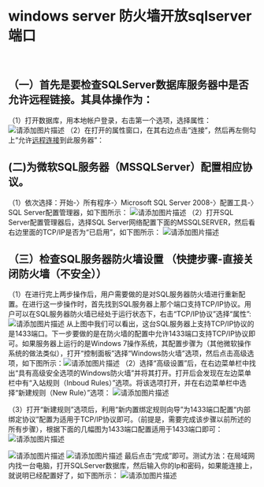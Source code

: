 # windows server 防火墙开放sqlserver端口

​                                            

## **（一）首先是要检查SQLServer数据库服务器中是否允许远程链接。其具体操作为：**

（1）打开数据库，用本地帐户登录，右击第一个选项，选择属性：
 ![请添加图片描述](Imag/watermark,type_ZHJvaWRzYW5zZmFsbGJhY2s,shadow_50,text_Q1NETiBAR2FsZW5XdQ==,size_11,color_FFFFFF,t_70,g_se,x_16.jpeg)
 （2）在打开的属性窗口，在其右边点击“连接”，然后再左侧勾上“允许[远程连接](https://so.csdn.net/so/search?q=远程连接&spm=1001.2101.3001.7020)到此服务器”：

## **(二)为微软SQL服务器（MSSQLServer）配置相应协议。**

（1）依次选择：开始-〉所有程序-〉Microsoft SQL Server 2008-〉配置工具-〉SQL Server配置管理器，如下图所示：
 ![请添加图片描述](Imag/f3d1f77af1764550974fa3e98b630009.jpg)
 （2）打开SQL Server配置管理器后，选择SQL Server网络配置下面的MSSQLSERVER，然后看右边里面的TCP/IP是否为“已启用”，如下图所示：
 ![请添加图片描述](https://img-blog.csdnimg.cn/d19cec9f8fe04322860a787da60e6013.jpg?x-oss-process=image/watermark,type_ZHJvaWRzYW5zZmFsbGJhY2s,shadow_50,text_Q1NETiBAR2FsZW5XdQ==,size_20,color_FFFFFF,t_70,g_se,x_16)

## **（三）检查SQL服务器防火墙设置 （快捷步骤-直接关闭防火墙（不安全））**

（1）在进行完上两步操作后，用户需要做的是对SQL服务器防火墙进行重新配置。在进行这一步操作时，首先找到SQL服务器上那个端口支持TCP/IP协议。用户可以在SQL服务器防火墙已经处于运行状态下，右击“TCP/IP协议”选择“属性”:
 ![请添加图片描述](Imag/watermark,type_ZHJvaWRzYW5zZmFsbGJhY2s,shadow_50,text_Q1NETiBAR2FsZW5XdQ==,size_20,color_FFFFFF,t_70,g_se,x_16-20220623170042588.jpeg)
 从上图中我们可以看出，这台SQL服务器上支持TCP/IP协议的是1433端口。下一步要做的是在防火墙的配置中允许1433端口支持TCP/IP协议即可。如果服务器上运行的是Windows 7操作系统，其配置步骤为（其他微软操作系统的做法类似），打开“控制面板”选择“Windows防火墙”选项，然后点击高级选项，如下图所示：![请添加图片描述](Imag/watermark,type_ZHJvaWRzYW5zZmFsbGJhY2s,shadow_50,text_Q1NETiBAR2FsZW5XdQ==,size_20,color_FFFFFF,t_70,g_se,x_16-20220623170042826.jpeg)
 （2）选择“高级设置”后，在右边菜单栏中找出“具有高级安全选项的Windows防火墙”并将其打开。打开后会发现在左边菜单栏中有“入站规则（Inboud Rules）”选项。将该选项打开，并在右边菜单栏中选择“新建规则（New Rule）”选项：
 ![请添加图片描述](Imag/watermark,type_ZHJvaWRzYW5zZmFsbGJhY2s,shadow_50,text_Q1NETiBAR2FsZW5XdQ==,size_20,color_FFFFFF,t_70,g_se,x_16-20220623170042554.jpeg)

（3）打开“新建规则”选项后，利用“新内置绑定规则向导”为1433端口配置“内部绑定协议”配置为适用于TCP/IP协议即可。（前提是，需要完成该步骤以前所述的所有步骤），根据下面的几幅图为1433端口配置适用于1433端口即可：
 ![请添加图片描述](Imag/watermark,type_ZHJvaWRzYW5zZmFsbGJhY2s,shadow_50,text_Q1NETiBAR2FsZW5XdQ==,size_20,color_FFFFFF,t_70,g_se,x_16-20220623170042545.jpeg)

![请添加图片描述](Imag/watermark,type_ZHJvaWRzYW5zZmFsbGJhY2s,shadow_50,text_Q1NETiBAR2FsZW5XdQ==,size_20,color_FFFFFF,t_70,g_se,x_16-20220623170042526.jpeg)
 ![请添加图片描述](Imag/watermark,type_ZHJvaWRzYW5zZmFsbGJhY2s,shadow_50,text_Q1NETiBAR2FsZW5XdQ==,size_20,color_FFFFFF,t_70,g_se,x_16-20220623170042533.jpeg)
 最后点击“完成”即可。测试方法：在局域网内找一台电脑，打开SQLServer数据库，然后输入你的Ip和密码，如果能连接上，就说明已经配置好了，如下图所示：
 ![请添加图片描述](Imag/watermark,type_ZHJvaWRzYW5zZmFsbGJhY2s,shadow_50,text_Q1NETiBAR2FsZW5XdQ==,size_20,color_FFFFFF,t_70,g_se,x_16.jpeg)
